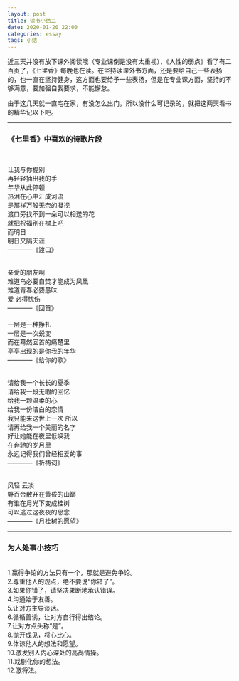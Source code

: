 ```yaml
---
layout: post
title: 读书小结二
date: 2020-01-20 22:00
categories: essay
tags: 小结
---
```


近三天并没有放下课外阅读哦（专业课倒是没有太重视），《人性的弱点》看了有二百页了，《七里香》每晚也在读。在坚持读课外书方面，还是要给自己一些表扬的，也一直在坚持健身，这方面也要给予一些表扬，但是在专业课方面，坚持的不够满意，要加强自我要求，不能懈怠。

由于这几天就一直宅在家，有没怎么出门，所以没什么可记录的，就把这两天看书的精华记以下吧。

----------------------------------------
<h3>《七里香》中喜欢的诗歌片段</h3><br/>

让我与你握别<br/>
再轻轻抽出我的手                                
年华从此停顿                                  
热泪在心中汇成河流                            
是那样万般无奈的凝视                                    
渡口旁找不到一朵可以相送的花                   
就把祝福别在襟上吧                            
而明日                                      
明日又隔天涯                                  
————《渡口》<br/><br/>

亲爱的朋友啊<br/>
难道鸟必要自焚才能成为凤凰<br/>
难道青春必要愚昧<br/>
爱 必得忧伤<br/>
————《回首》<br/><br/>
一层是一种挣扎<br/>
一层是一次蜕变<br/>
而在蓦然回首的痛楚里<br/>
亭亭出现的是你我的年华<br/>
————《给你的歌》<br/><br/>

请给我一个长长的夏季<br/>
请给我一段无暇的回忆<br/>
给我一颗温柔的心<br/>
给我一份洁白的恋情<br/>
我只能来这世上一次 所以<br/>
请再给我一个美丽的名字<br/>
好让她能在夜里低唤我<br/>
在奔驰的岁月里<br/>
永远记得我们曾经相爱的事<br/>
————《祈祷词》<br/><br/>

风轻 云淡<br/>
野百合散开在黄昏的山巅<br/>
有谁在月光下变成桂树<br/>
可以逃过这夜夜的思念<br/>
————《月桂树的愿望》<br/>

----------------------------------------
<h3>为人处事小技巧</h3><br/>
  1.赢得争论的方法只有一个，那就是避免争论。<br/>
  2.尊重他人的观点，绝不要说“你错了”。<br/>
  3.如果你错了，请坚决果断地承认错误。<br/>
  4.沟通始于友善。<br/>
  5.让对方主导谈话。<br/>
  6.循循善诱，让对方自行得出结论。<br/>
  7.让对方点头称“是”。<br/>
  8.抛开成见，将心比心。<br/>
  9.体谅他人的想法和愿望。<br/>
  10.激发别人内心深处的高尚情操。<br/>
  11.戏剧化你的想法。<br/>
  12.激将法。
